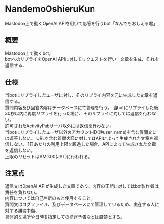 # NandemoOshieruKun
Mastodon上で動くOpenAI APIを用いて応答を行うbot「なんでもおしえる君」
## 概要
Mastodon上で動くbot。  
botへのリプライをOpenAI APIに対してリクエストを行い、文章を生成、それを返信する。  
## 仕様
当botにリプライしたユーザに対し、そのリプライ内容を元に生成した文章を返信する。  
質問内容及び回答内容はデータベースにて管理を行う。
当botにリプライした後30秒以内に再度リプライを行った場合、そのリプライに対しては返信を行わない。  
許可されたActivityPubサーバ以外には返信を行わない。  
当botにリプライしたユーザ以外のアカウントID(@user_name)を含む質問文には返答しない。
URLを含む質問内容に対してはAPIによって生成された文章を返信しない。
1日あたりの利用上限を超過した場合、APIによって生成された文章を返信しない。  
上限のリセットはAM0:00(JST)に行われる。  
## 注意点
返信文はOpenAI APIが生成した文章であり、内容の正誤に対してはbot製作者は責任を負わない。  
内容については自己判断のもと使用すること。  
質問文はログファイル、及びデータベースにて管理しているため、実在する人に対する誹謗中傷、  
具体的な場所や日時を指定しての犯罪予告などは厳禁とする。  

